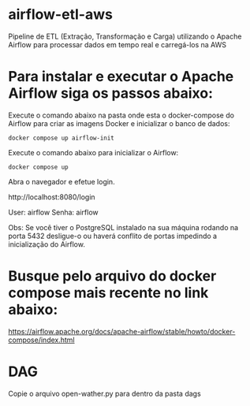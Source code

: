 # airflow-etl-aws
Pipeline de ETL (Extração, Transformação  e Carga) utilizando o Apache Airflow para processar dados em tempo real e carregá-los na AWS


# Para instalar e executar o Apache Airflow siga os passos abaixo:

Execute o comando abaixo na pasta onde esta o docker-compose do Airflow para criar as imagens Docker e inicializar o banco de dados:

`docker compose up airflow-init`

Execute o comando abaixo para inicializar o Airflow:

`docker compose up`

Abra o navegador e efetue login. 

http://localhost:8080/login

User: airflow
Senha: airflow

Obs: Se você tiver o PostgreSQL instalado na sua máquina rodando na porta 5432 desligue-o ou haverá conflito de portas impedindo a inicialização do Airflow.

# Busque pelo arquivo do docker compose mais recente no link abaixo:

https://airflow.apache.org/docs/apache-airflow/stable/howto/docker-compose/index.html


# DAG
Copie o arquivo open-wather.py para dentro da pasta dags
